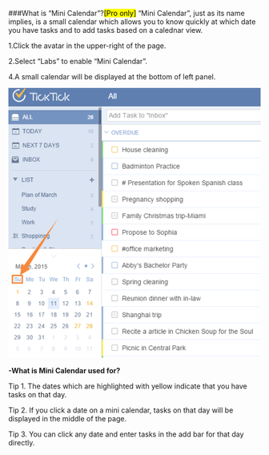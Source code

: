 ###What is “Mini Calendar”?<mark>[Pro only]</mark>
“Mini Calendar”, just as its name implies, is a small calendar which allows you to know  quickly at which date you have tasks and to add tasks based on a calednar view.

1.Click the avatar in the upper-right of the page.

2.Select “Labs” to enable “Mini Calendar”.

4.A small calendar will be displayed at the bottom of left panel.

![](../images/miniC.png)

**-What is Mini Calendar used for?**

Tip 1. The dates which are highlighted with yellow indicate that you have tasks on that day. 

Tip 2. If you click a date on a mini calendar, tasks on that day will be displayed in the middle of the page. 

Tip 3. You can click any date and enter tasks in the add bar for that day directly.
